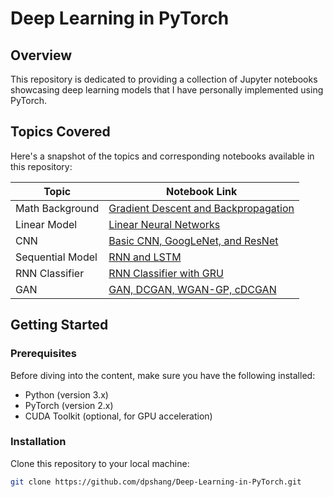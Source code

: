 # Deep Learning in PyTorch

## Overview

This repository is dedicated to providing a collection of Jupyter notebooks showcasing deep learning models that I have personally implemented using PyTorch.

## Topics Covered

Here's a snapshot of the topics and corresponding notebooks available in this repository:

| Topic            | Notebook Link                                                |
| ---------------- | ------------------------------------------------------------ |
| Math Background  | [Gradient Descent and Backpropagation](https://github.com/dpshang/Deep-Learning-in-PyTorch/blob/main/Math%20Background.ipynb) |
| Linear Model     | [Linear Neural Networks](https://github.com/dpshang/Deep-Learning-in-PyTorch/blob/main/Linear%20Model.ipynb) |
| CNN              | [Basic CNN, GoogLeNet, and ResNet](https://github.com/dpshang/Deep-Learning-in-PyTorch/blob/main/CNN.ipynb) |
| Sequential Model | [RNN and LSTM](https://github.com/dpshang/Deep-Learning-in-PyTorch/blob/main/Sequential%20Model.ipynb) |
| RNN Classifier   | [RNN Classifier with GRU](https://github.com/dpshang/Deep-Learning-in-PyTorch/blob/main/RNN%20Classifier.ipynb) |
| GAN              | [GAN, DCGAN, WGAN-GP, cDCGAN](https://github.com/dpshang/Deep-Learning-in-PyTorch/blob/main/GAN.ipynb) |

## Getting Started

### Prerequisites

Before diving into the content, make sure you have the following installed:

- Python (version 3.x)
- PyTorch (version 2.x)
- CUDA Toolkit (optional, for GPU acceleration)

### Installation

Clone this repository to your local machine:

```bash
git clone https://github.com/dpshang/Deep-Learning-in-PyTorch.git
```
